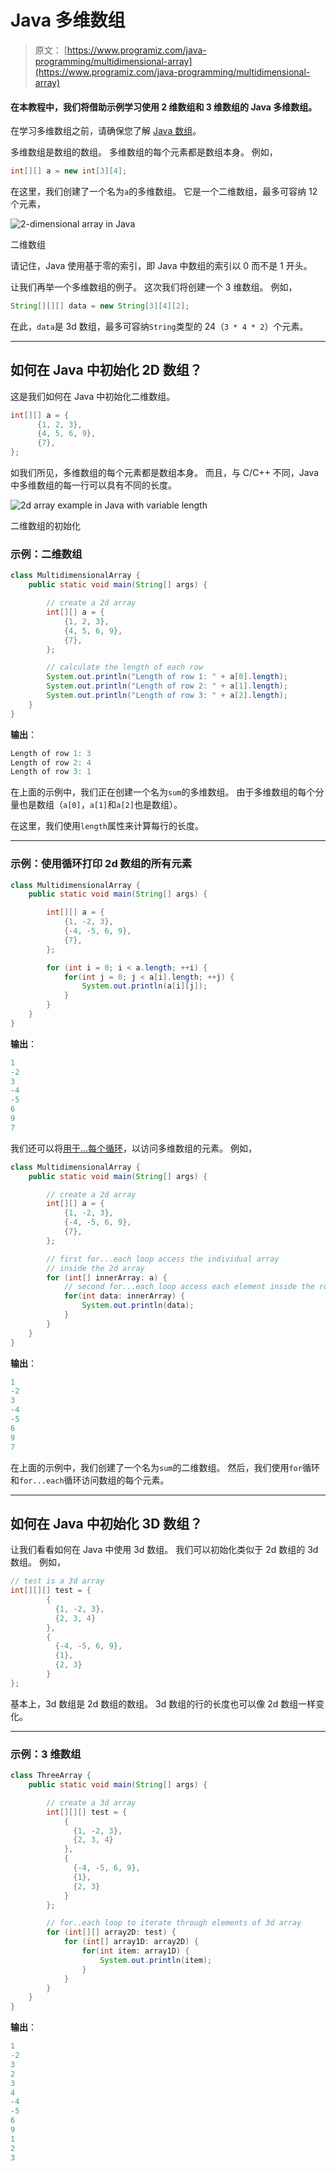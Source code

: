 # Java 多维数组

> 原文： [https://www.programiz.com/java-programming/multidimensional-array](https://www.programiz.com/java-programming/multidimensional-array)

#### 在本教程中，我们将借助示例学习使用 2 维数组和 3 维数组的 Java 多维数组。

在学习多维数组之前，请确保您了解 [Java 数组](/java-programming/arrays "Java Arrays")。

多维数组是数组的数组。 多维数组的每个元素都是数组本身。 例如，

```java
int[][] a = new int[3][4];
```

在这里，我们创建了一个名为`a`的多维数组。 它是一个二维数组，最多可容纳 12 个元​​素，

![2-dimensional array in Java](img/c46b2ff7c300432581a0faacd07f2f36.png "2-dimensional Array")

二维数组



请记住，Java 使用基于零的索引，即 Java 中数组的索引以 0 而不是 1 开头。

让我们再举一个多维数组的例子。 这次我们将创建一个 3 维数组。 例如，

```java
String[][][] data = new String[3][4][2];
```

在此，`data`是 3d 数组，最多可容纳`String`类型的 24（`3 * 4 * 2`）个元素。

* * *

## 如何在 Java 中初始化 2D 数组？

这是我们如何在 Java 中初始化二维数组。

```java
int[][] a = {
      {1, 2, 3}, 
      {4, 5, 6, 9}, 
      {7}, 
};
```

如我们所见，多维数组的每个元素都是数组本身。 而且，与 C/C++ 不同，Java 中多维数组的每一行可以具有不同的长度。

![2d array example in Java with variable length](img/8d2520cbfa1deb81d3e6f4ee15416fd4.png "Initialization of 2-dimensional Array")

二维数组的初始化



### 示例：二维数组

```java
class MultidimensionalArray {
    public static void main(String[] args) {

        // create a 2d array
        int[][] a = {
            {1, 2, 3}, 
            {4, 5, 6, 9}, 
            {7}, 
        };

        // calculate the length of each row
        System.out.println("Length of row 1: " + a[0].length);
        System.out.println("Length of row 2: " + a[1].length);
        System.out.println("Length of row 3: " + a[2].length);
    }
}
```

**输出**：

```java
Length of row 1: 3
Length of row 2: 4
Length of row 3: 1
```

在上面的示例中，我们正在创建一个名为`sum`的多维数组。 由于多维数组的每个分量也是数组（`a[0]`，`a[1]`和`a[2]`也是数组）。

在这里，我们使用`length`属性来计算每行的长度。

* * *

### 示例：使用循环打印 2d 数组的所有元素

```java
class MultidimensionalArray {
    public static void main(String[] args) {

        int[][] a = {
            {1, -2, 3}, 
            {-4, -5, 6, 9}, 
            {7}, 
        };

        for (int i = 0; i < a.length; ++i) {
            for(int j = 0; j < a[i].length; ++j) {
                System.out.println(a[i][j]);
            }
        }
    }
}
```

**输出**：

```java
1
-2
3
-4
-5
6
9
7
```

我们还可以将[用于...每个循环](/java-programming/enhanced-for-loop "Java for..each Loop")，以访问多维数组的元素。 例如，

```java
class MultidimensionalArray {
    public static void main(String[] args) {

        // create a 2d array
        int[][] a = {
            {1, -2, 3}, 
            {-4, -5, 6, 9}, 
            {7}, 
        };

        // first for...each loop access the individual array
        // inside the 2d array
        for (int[] innerArray: a) {
            // second for...each loop access each element inside the row
            for(int data: innerArray) {
                System.out.println(data);
            }
        }
    }
}
```

**输出**：

```java
1
-2
3
-4
-5
6
9
7
```

在上面的示例中，我们创建了一个名为`sum`的二维数组。 然后，我们使用`for`循环和`for...each`循环访问数组的每个元素。

* * *

## 如何在 Java 中初始化 3D 数组？

让我们看看如何在 Java 中使用 3d 数组。 我们可以初始化类似于 2d 数组的 3d 数组。 例如，

```java
// test is a 3d array
int[][][] test = {
        {
          {1, -2, 3}, 
          {2, 3, 4}
        }, 
        { 
          {-4, -5, 6, 9}, 
          {1}, 
          {2, 3}
        } 
};
```

基本上，3d 数组是 2d 数组的数组。 3d 数组的行的长度也可以像 2d 数组一样变化。

* * *

### 示例：3 维数组

```java
class ThreeArray {
    public static void main(String[] args) {

        // create a 3d array
        int[][][] test = {
            {
              {1, -2, 3}, 
              {2, 3, 4}
            }, 
            { 
              {-4, -5, 6, 9}, 
              {1}, 
              {2, 3}
            } 
        };

        // for..each loop to iterate through elements of 3d array
        for (int[][] array2D: test) {
            for (int[] array1D: array2D) {
                for(int item: array1D) {
                    System.out.println(item);
                }
            }
        }
    }
}
```

**输出**：

```java
1
-2
3
2
3
4
-4
-5
6
9
1
2
3
```